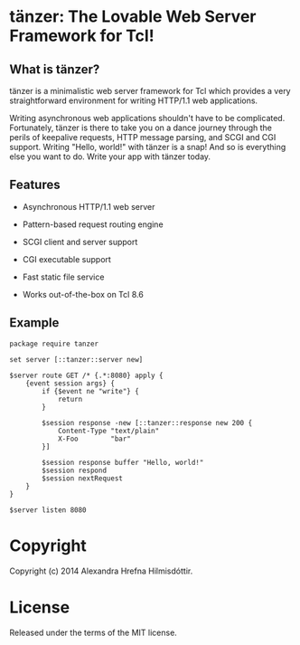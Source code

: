 tänzer: The Lovable Web Server Framework for Tcl!
=================================================

What is tänzer?
---------------

tänzer is a minimalistic web server framework for Tcl which provides a very
straightforward environment for writing HTTP/1.1 web applications.

Writing asynchronous web applications shouldn't have to be complicated.
Fortunately, tänzer is there to take you on a dance journey through the perils
of keepalive requests, HTTP message parsing, and SCGI and CGI support.  Writing
"Hello, world!" with tänzer is a snap!  And so is everything else you want to
do.  Write your app with tänzer today.

Features
--------

* Asynchronous HTTP/1.1 web server

* Pattern-based request routing engine

* SCGI client and server support

* CGI executable support

* Fast static file service

* Works out-of-the-box on Tcl 8.6

Example
-------

    package require tanzer

    set server [::tanzer::server new]

    $server route GET /* {.*:8080} apply {
        {event session args} {
            if {$event ne "write"} {
                return
            }
            
            $session response -new [::tanzer::response new 200 {
                Content-Type "text/plain"
                X-Foo        "bar"
            }]
            
            $session response buffer "Hello, world!"
            $session respond
            $session nextRequest
        }
    }

    $server listen 8080

Copyright
=========

Copyright (c) 2014 Alexandra Hrefna Hilmisdóttir.

License
=======

Released under the terms of the MIT license.
